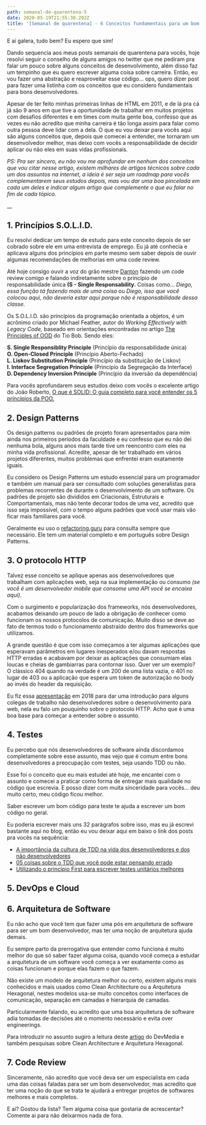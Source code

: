```yaml
---
path: semanal-de-quarentena-5
date: 2020-05-19T21:55:30.292Z
title: '[Semanal de quarentena] - 6 Conceitos fundamentais para um bom desenvolvedor'
---
```

E ai galera, tudo bem? Eu espero que sim!

Dando sequencia aos meus posts semanais de quarentena para vocês, hoje resolvi seguir o conselho de alguns amigos no twitter que me pediram pra falar um pouco sobre alguns conceitos de desenvolvimento, além disso faz um tempinho que eu quero escrever alguma coisa sobre carreira. Então, eu vou fazer uma abstração e reaproveitar esse código... ops, quero dizer post para fazer uma listinha com os conceitos que eu considero fundamentais para bons desenvolvedores.

Apesar de ter feito minhas primeiras linhas de HTML em 2011, e de lá pra cá já são 9 anos em que tive a oportunidade de trabalhar em muitos projetos com desafios diferentes e em times com muita gente boa, confesso que as vezes eu não acredito que minha carreira é tão longa assim para falar como outra pessoa deve lidar com a dela. O que eu vou deixar para vocês aqui são alguns conceitos que, depois que comecei a entender, me tornaram um desenvolvedor melhor, mas deixo com vocês a responsabilidade de decidir aplicar ou não eles em suas vidas profissionais.

_PS: Pra ser sincero, eu não vou me aprofundar em nenhum dos conceitos que vou citar nesse artigo, existem milhares de artigos técnicos sobre cada um dos assuntos na internet, a ideia é ser seja um roadmap para vocês complementarem seus estudos depois, mas vou dar uma boa pincelada em cada um deles e indicar algum artigo que complemente o que eu falar no fim de cada tópico._

__

## 1. Princípios S.O.L.I.D.

Eu resolvi dedicar um tempo de estudo para este conceito depois de ser cobrado sobre ele em uma entrevista de emprego. Eu já até conhecia e aplicava alguns dos princípios em parte mesmo sem saber depois de ouvir algumas recomendações de melhorias em uma code review. 

Até hoje consigo ouvir a voz do grão mestre [Danton](https://www.linkedin.com/in/danton-dietze/) fazendo um code review comigo e falando indiretamente sobre o princípio de responsabilidade única **(S - Single Responsability.** Coisas como... _Diego, essa função tá fazendo mais de uma coisa_ ou _Diego, isso que você colocou aqui, não deveria estar aqui porque não é responsabilidade dessa classe._

Os S.O.L.I.D. são princípios da programação orientada a objetos, é um acrônimo criado por Michael Feather, autor do _Working Effectively with Legacy Code,_ baseado em orientações encontradas no artigo [The Principles of OOD](http://butunclebob.com/ArticleS.UncleBob.PrinciplesOfOod) do Tio Bob. Sendo eles:

**S. Single Responsiblity Principle** (Princípio da responsabilidade única)\
**O. Open-Closed Principle** (Princípio Aberto-Fechado)\
**L. Liskov Substitution Principle** (Princípio da substituição de Liskov)\
**I. Interface Segregation Principle** (Princípio da Segregação da Interface)\
**D. Dependency Inversion Principle** (Princípio da inversão da dependência)

Para vocês aprofundarem seus estudos deixo com vocês o excelente artigo do João Roberto, [O que é SOLID: O guia completo para você entender os 5 princípios da POO.](https://medium.com/joaorobertopb/o-que-%C3%A9-solid-o-guia-completo-para-voc%C3%AA-entender-os-5-princ%C3%ADpios-da-poo-2b937b3fc530)

## 2. Design Patterns

Os design patterns ou padrões de projeto foram apresentados para mim ainda nos primeiros períodos da faculdade e eu confesso que eu não dei nenhuma bola, alguns anos mais tarde tive um reencontro com eles na minha vida profissional. Acredite, apesar de ter trabalhado em vários projetos diferentes, muitos problemas que enfrentei eram exatamente iguais.

Eu considero os Design Patterns um estudo essencial para um programador e também um manual para ser consultado com soluções generalistas para problemas recorrentes de durante o desenvolvimento de um software. Os padrões de projeto são divididos em Criacionais, Estruturais e Comportamentais, mas não tente decorar todos de uma vez, acredito que isso seja impossível, com o tempo alguns padrões que você usar mais vão ficar mais familiares para você.

Geralmente eu uso o [refactoring.guru](https://refactoring.guru/pt-br/design-patterns) para consulta sempre que necessário. Ele tem um material completo e em português sobre Design Patterns.

## 3. O protocolo HTTP

Talvez esse conceito se aplique apenas aos desenvolvedores que trabalham com aplicações web, seja na sua implementação ou consumo _(se você é um desenvolvedor mobile que consome uma API você se encaixa aqui)_. 

Com o surgimento e popularização dos frameworks, nós desenvolvedores, acabamos deixando um pouco de lado a obrigação de conhecer como funcionam os nossos protocolos de comunicação. Muito disso se deve ao fato de termos todo o funcionamento abstraído dentro dos frameworks que utilizamos.

A grande questão é que com isso começamos a ter algumas aplicações que esperavam parâmetros em lugares inesperados e/ou davam respostas HTTP erradas e acabavam por deixar as aplicações que consumiam elas loucas e cheias de gambiarras para contornar isso. Quer ver um exemplo? O clássico 404 quando na verdade é um 200 de uma lista vazia, o 401 no lugar de 403 ou a aplicação que espera um token de autorização no body ao invés do header da requisição.

Eu fiz essa [apresentação](https://eudiegoborgs.github.io/introducao-web-dev) em 2018 para dar uma introdução para alguns colegas de trabalho não desenvolvedores sobre o desenvolvimento para web, nela eu falo um pouquinho sobre o protocolo HTTP. Acho que é uma boa base para começar a entender sobre o assunto.

## 4. Testes

Eu percebo que nós desenvolvedores de software ainda discordamos completamente sobre esse assunto, mas vejo que é comum entre bons desenvolvedores a preocupação com testes, seja usando TDD ou não. 

Esse foi o conceito que eu mais estudei até hoje, me encantei com o assunto e comecei a praticar como forma de entregar mais qualidade no código que escrevia. E posso dizer com muita sinceridade para vocês... deu muito certo, meu código ficou melhor.

Saber escrever um bom código para teste te ajuda a escrever um bom código no geral.

Eu poderia escrever mais uns 32 parágrafos sobre isso, mas eu já escrevi bastante aqui no blog, então eu vou deixar aqui em baixo o link dos posts pra vocês na sequência:

* [A importância da cultura de TDD na vida dos desenvolvedores e dos não desenvolvedores​](https://diegoborgs.com.br/blog/a-import%C3%A2ncia-da-cultura-de-tdd-na-vida-dos-desenvolvedores-e-dos-n%C3%A3o-desenvolvedores%E2%80%8B)
* [05 coisas sobre o TDD que você pode estar pensando errado](https://diegoborgs.com.br/blog/05-coisas-sobre-o-tdd-que-voc%C3%AA-pode-estar-pensando-errado)
* [Utilizando o princípio First para escrever testes unitários melhores](https://diegoborgs.com.br/blog/utilizando-o-princ%C3%ADpio-first-para-escrever-testes-unit%C3%A1rios-melhores)

## 5. DevOps e Cloud

## 6. Arquitetura de Software

Eu não acho que você tem que fazer uma pós em arquitetura de software para ser um bom desenvolvedor, mas ter uma noção de arquitetura ajuda demais. 

Eu sempre parto da prerrogativa que entender como funciona é muito melhor do que só saber fazer alguma coisa, quando você começa a estudar a arquitetura de um software você começa a ver exatamente como as coisas funcionam e porque elas fazem o que fazem.

Não existe um modelo de arquitetura melhor ou certo, existem alguns mais conhecidos e mais usados como Clean Architecture ou a Arquitetura Hexagonal, nestes modelos usa-se muito conceitos como interfaces de comunicação, separação em camadas e hierarquia de camadas. 

Particularmente falando, eu acredito que uma boa arquitetura de software adia tomadas de decisões até o momento necessário e evita over engineerings.

Para introduzir no assunto sugiro a leitura deste [artigo](https://www.devmedia.com.br/arquitetura-de-software-desenvolvimento-orientado-para-arquitetura/8033) do DevMedia e também pesquisas sobre Clean Architecture e Arquitetura Hexagonal.

## 7. Code Review

Sinceramente, não acredito que você deva ser um especialista em cada uma das coisas faladas para ser um bom desenvolvedor, mas acredito que ter uma noção do que se trata te ajudará a entregar projetos de softwares melhores e mais completos.

E ai? Gostou da lista? Tem alguma coisa que gostaria de acrescentar? Comente ai para não deixarmos nada de fora.
